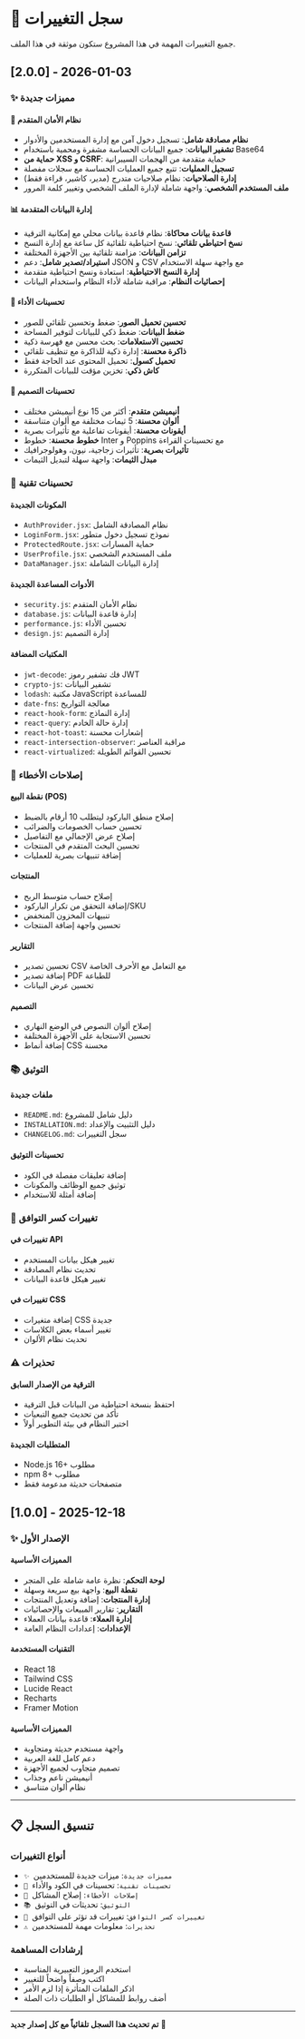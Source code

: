 # 📝 سجل التغييرات

جميع التغييرات المهمة في هذا المشروع ستكون موثقة في هذا الملف.

## [2.0.0] - 2026-01-03

### ✨ مميزات جديدة

#### 🔐 نظام الأمان المتقدم
- **نظام مصادقة شامل**: تسجيل دخول آمن مع إدارة المستخدمين والأدوار
- **تشفير البيانات**: جميع البيانات الحساسة مشفرة ومحمية باستخدام Base64
- **حماية من XSS و CSRF**: حماية متقدمة من الهجمات السيبرانية
- **تسجيل العمليات**: تتبع جميع العمليات الحساسة مع سجلات مفصلة
- **إدارة الصلاحيات**: نظام صلاحيات متدرج (مدير، كاشير، قراءة فقط)
- **ملف المستخدم الشخصي**: واجهة شاملة لإدارة الملف الشخصي وتغيير كلمة المرور

#### 📊 إدارة البيانات المتقدمة
- **قاعدة بيانات محاكاة**: نظام قاعدة بيانات محلي مع إمكانية الترقية
- **نسخ احتياطي تلقائي**: نسخ احتياطية تلقائية كل ساعة مع إدارة النسخ
- **تزامن البيانات**: مزامنة تلقائية بين الأجهزة المختلفة
- **استيراد/تصدير شامل**: دعم JSON و CSV مع واجهة سهلة الاستخدام
- **إدارة النسخ الاحتياطية**: استعادة ونسخ احتياطية متقدمة
- **إحصائيات النظام**: مراقبة شاملة لأداء النظام واستخدام البيانات

#### 🚀 تحسينات الأداء
- **تحسين تحميل الصور**: ضغط وتحسين تلقائي للصور
- **ضغط البيانات**: ضغط ذكي للبيانات لتوفير المساحة
- **تحسين الاستعلامات**: بحث محسن مع فهرسة ذكية
- **ذاكرة محسنة**: إدارة ذكية للذاكرة مع تنظيف تلقائي
- **تحميل كسول**: تحميل المحتوى عند الحاجة فقط
- **كاش ذكي**: تخزين مؤقت للبيانات المتكررة

#### 🎨 تحسينات التصميم
- **أنيميشن متقدم**: أكثر من 15 نوع أنيميشن مختلف
- **ألوان محسنة**: 5 ثيمات مختلفة مع ألوان متناسقة
- **أيقونات محسنة**: أيقونات تفاعلية مع تأثيرات بصرية
- **خطوط محسنة**: خطوط Inter و Poppins مع تحسينات القراءة
- **تأثيرات بصرية**: تأثيرات زجاجية، نيون، وهولوجرافيك
- **مبدل الثيمات**: واجهة سهلة لتبديل الثيمات

### 🔧 تحسينات تقنية

#### المكونات الجديدة
- `AuthProvider.jsx`: نظام المصادقة الشامل
- `LoginForm.jsx`: نموذج تسجيل دخول متطور
- `ProtectedRoute.jsx`: حماية المسارات
- `UserProfile.jsx`: ملف المستخدم الشخصي
- `DataManager.jsx`: إدارة البيانات الشاملة

#### الأدوات المساعدة الجديدة
- `security.js`: نظام الأمان المتقدم
- `database.js`: إدارة قاعدة البيانات
- `performance.js`: تحسين الأداء
- `design.js`: إدارة التصميم

#### المكتبات المضافة
- `jwt-decode`: فك تشفير رموز JWT
- `crypto-js`: تشفير البيانات
- `lodash`: مكتبة JavaScript للمساعدة
- `date-fns`: معالجة التواريخ
- `react-hook-form`: إدارة النماذج
- `react-query`: إدارة حالة الخادم
- `react-hot-toast`: إشعارات محسنة
- `react-intersection-observer`: مراقبة العناصر
- `react-virtualized`: تحسين القوائم الطويلة

### 🐛 إصلاحات الأخطاء

#### نقطة البيع (POS)
- إصلاح منطق الباركود ليتطلب 10 أرقام بالضبط
- تحسين حساب الخصومات والضرائب
- إصلاح عرض الإجمالي مع التفاصيل
- تحسين البحث المتقدم في المنتجات
- إضافة تنبيهات بصرية للعمليات

#### المنتجات
- إصلاح حساب متوسط الربح
- إضافة التحقق من تكرار الباركود/SKU
- تنبيهات المخزون المنخفض
- تحسين واجهة إضافة المنتجات

#### التقارير
- تحسين تصدير CSV مع التعامل مع الأحرف الخاصة
- إضافة تصدير PDF للطباعة
- تحسين عرض البيانات

#### التصميم
- إصلاح ألوان النصوص في الوضع النهاري
- تحسين الاستجابة على الأجهزة المختلفة
- إضافة أنماط CSS محسنة

### 📚 التوثيق

#### ملفات جديدة
- `README.md`: دليل شامل للمشروع
- `INSTALLATION.md`: دليل التثبيت والإعداد
- `CHANGELOG.md`: سجل التغييرات

#### تحسينات التوثيق
- إضافة تعليقات مفصلة في الكود
- توثيق جميع الوظائف والمكونات
- إضافة أمثلة للاستخدام

### 🔄 تغييرات كسر التوافق

#### تغييرات في API
- تغيير هيكل بيانات المستخدم
- تحديث نظام المصادقة
- تغيير هيكل قاعدة البيانات

#### تغييرات في CSS
- إضافة متغيرات CSS جديدة
- تغيير أسماء بعض الكلاسات
- تحديث نظام الألوان

### ⚠️ تحذيرات

#### الترقية من الإصدار السابق
- احتفظ بنسخة احتياطية من البيانات قبل الترقية
- تأكد من تحديث جميع التبعيات
- اختبر النظام في بيئة التطوير أولاً

#### المتطلبات الجديدة
- Node.js 16+ مطلوب
- npm 8+ مطلوب
- متصفحات حديثة مدعومة فقط

## [1.0.0] - 2025-12-18

### ✨ الإصدار الأول

#### المميزات الأساسية
- **لوحة التحكم**: نظرة عامة شاملة على المتجر
- **نقطة البيع**: واجهة بيع سريعة وسهلة
- **إدارة المنتجات**: إضافة وتعديل المنتجات
- **التقارير**: تقارير المبيعات والإحصائيات
- **إدارة العملاء**: قاعدة بيانات العملاء
- **الإعدادات**: إعدادات النظام العامة

#### التقنيات المستخدمة
- React 18
- Tailwind CSS
- Lucide React
- Recharts
- Framer Motion

#### المميزات الأساسية
- واجهة مستخدم حديثة ومتجاوبة
- دعم كامل للغة العربية
- تصميم متجاوب لجميع الأجهزة
- أنيميشن ناعم وجذاب
- نظام ألوان متناسق

---

## 📋 تنسيق السجل

### أنواع التغييرات
- `✨ مميزات جديدة`: ميزات جديدة للمستخدمين
- `🔧 تحسينات تقنية`: تحسينات في الكود والأداء
- `🐛 إصلاحات الأخطاء`: إصلاح المشاكل
- `📚 التوثيق`: تحديثات في التوثيق
- `🔄 تغييرات كسر التوافق`: تغييرات قد تؤثر على التوافق
- `⚠️ تحذيرات`: معلومات مهمة للمستخدمين

### إرشادات المساهمة
- استخدم الرموز التعبيرية المناسبة
- اكتب وصفاً واضحاً للتغيير
- اذكر الملفات المتأثرة إذا لزم الأمر
- أضف روابط للمشاكل أو الطلبات ذات الصلة

---

**تم تحديث هذا السجل تلقائياً مع كل إصدار جديد** 🚀

